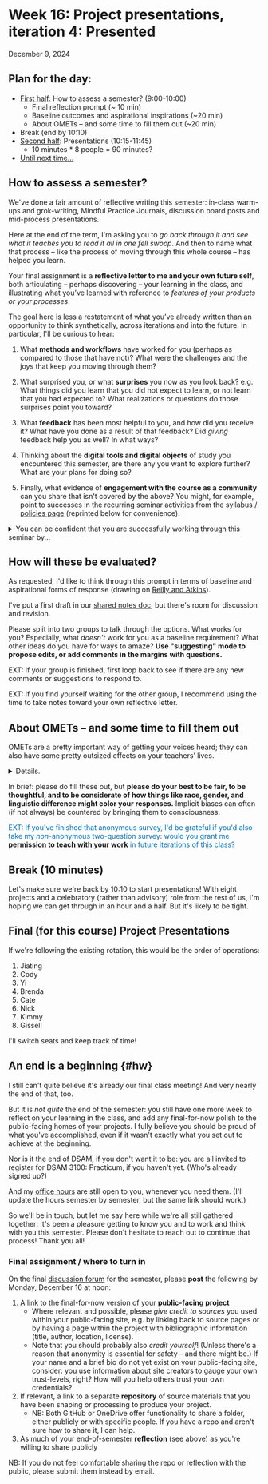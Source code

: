 
# Week 16: Project presentations, iteration 4: Presented
<span class="date">December 9, 2024</span>

## Plan for the day:

* [First half](#first-half): How to assess a semester? (9:00-10:00)
    - Final reflection prompt (~ 10 min)
    - Baseline outcomes and aspirational inspirations (~20 min)
    - About OMETs – and some time to fill them out (~20 min)
* Break (end by 10:10)
* [Second half](#second-half): Presentations (10:15-11:45)
    - 10 minutes * 8 people = 90 minutes?
* [Until next time...](#hw)



## How to assess a semester?

We've done a fair amount of reflective writing this semester: in-class warm-ups and grok-writing, Mindful Practice Journals, discussion board posts and mid-process presentations.

Here at the end of the term, I'm asking you to _go back through it and see what it teaches you to read it all in one fell swoop_. And then to name what that process – like the process of moving through this whole course – has helped you learn.

<div class="alert alert-success">
Your final assignment is a <strong>reflective letter to me and your own future self</strong>, both articulating – perhaps discovering – your learning in the class, and illustrating what you've learned with reference to <em>features of your products or your processes</em>.
</div>

The goal here is less a restatement of what you’ve already written than an opportunity to think synthetically, across iterations and into the future. In particular, I'll be curious to hear:

1. What **methods and workflows** have worked for you (perhaps as compared to those that have not)? What were the challenges and the joys that keep you moving through them?

2. What surprised you, or what **surprises** you now as you look back? e.g. What things did you learn that you did not expect to learn, or not learn that you had expected to? What realizations or questions do those surprises point you toward?

3. What **feedback** has been most helpful to you, and how did you receive it? What have you done as a result of that feedback? Did *giving* feedback help you as well? In what ways?

4. Thinking about the **digital tools and digital objects** of study you encountered this semester, are there any you want to explore further? What are your plans for doing so?

5. Finally, what evidence of **engagement with the course as a community** can you share that isn't covered by the above? You might, for example, point to successes in the recurring seminar activities from the syllabus / [policies page](../policies) (reprinted below for convenience).

<details><summary>You can be confident that you are successfully working through this seminar by...</summary>
<ul>
 <li>Contributing respectfully to our weekly topical conversations, whether in class or online.<ul>
    <li>Consider: <em>What is the purpose of seminar conversation? How do we learn from it? How do we balance speaking up, sitting back, branching out, and listening in, to produce the most effective learning environment for ourselves and others?</em></li></ul>
</li>
 <li>Completing the project iterations as described in the course plan, and on the schedule recommended.<ul>
     <li>Consider: <em>Why is iteration important? Why is the schedule important? How can I be not answering my question and nevertheless succeeding in the context of this seminar?</em></li></ul>
 </li>
 <li>Offering a content-rich, web-based palimpsest that you are proud to share with others.<ul>
     <li>Consider: <em>Why pride? Why do we share our findings publicly at this point in our (different) careers?</em></li></ul>
 </li>
 <li>Offering cogent and professional presentations that stay within the requested time limit.<ul>
     <li>Consider: <em>Why is presentation to peers important? Why is the time limit important?</em></li></ul>
 </li>
 <li>Writing two peer evaluations after each iteration is due, reflecting back what you notice and what you wonder about your peers' projects.<ul>
     <li>Consider: <em>Why are these evaluations requested on top of in-class discussion? How can I help someone else improve when I am still so unsure of what I am doing? How can evaluating someone else's work help me improve?</em></li></ul>
 </li>
 <li>Working at least 2-4 hours on your project every week, and documenting this effort in your Mindful Practice Journal.<ul>
     <li>Consider: <em>Why is consistency important? Why is documentation important? Why is so much self-reflection a part of this seminar?</em></li></ul>
 </li>
</ul>
</details>

## How will these be evaluated?

As requested, I'd like to think through this prompt in terms of baseline and aspirational forms of response (drawing on [Reilly and Atkins](https://ccdigitalpress.org/dwae/04_reilly.html)).

I've put a first draft in our [shared notes doc](https://bit.ly/dsam{{site.course.slugterm}}-notes?tab=t.0#heading=h.lm0zu74zgx11), but there's room for discussion and revision.

<div class="alert alert-success">
Please split into two groups to talk through the options. What works for you? Especially, what <em>doesn't</em> work for you as a baseline requirement? What other ideas do you have for ways to amaze? <strong>Use "suggesting" mode to propose edits, or add comments in the margins with questions.</strong></div>

EXT: If your group is finished, first loop back to see if there are any new comments or suggestions to respond to.

EXT: If you find yourself waiting for the other group, I recommend using the time to take notes toward your own reflective letter.


## About OMETs – and some time to fill them out

OMETs are a pretty important way of getting your voices heard; they can also have some pretty outsized effects on your teachers&rsquo; lives.

<details>
    <summary>Details.</summary>
    <p>I know some of you have already turned in your surveys for the Office of Measurement and Evaluation of Teaching (yep, that's what OMET stands for). If so, you can feel free to work on your own projects, though I hope what I'm about to say is still useful information. Actually, I hope you all know this stuff already, but my experience has been otherwise, so I try to say it in every class:</p>
    <div class="alert alert-info" style="color: #006eb3ff;">These evaluations of teaching serve multiple purposes, and go to multiple audiences:
        <ul>
            <li>They go to the program director or  chair, to help determine if I should keep teaching this course;</li>
            <li>they'll become part of my portfolio application for promotion, read by other faculty inside and outside my department;</li>
            <li>and, after grades are turned in, they'll go to me, so I can use them to revise and update the course. For that purpose, I especially value the free responses. (I've also added a few Likert questions that are particular to this course.)</li>
        </ul>
    </div>
    <p>The same is true for all your professors. For pre-tenure professors, OMET reviews may make the difference in whether they get to stay at Pitt. So the OMETs are, as I said above, a pretty important way of getting your voices heard, which is a good thing; on the other hand, they can also powerfully affect hiring, especially for women, immigrants, and people of color.</p>
    <div class="alert alert-success" style="color: #008013ff;">If you haven't yet filled out your survey, please do so now. You should have a link to the survey on Canvas, or in your Pitt email.</div>
    <p>I'll leave the room and monitor the response rates, but no matter what we'll have to start presentations by around 10:10 to make sure we have time for everyone. If you're not done by around 10, save your responses to complete later today.</p>
</details>
<p>In brief: please do fill these out, but <strong>please do your best to be fair, to be thoughtful, and to be considerate of how things like race, gender, and linguistic difference might color your responses.</strong> Implicit biases can often (if not always) be countered by bringing them to consciousness.</p>
<div class="alert alert-info">
    <p style="color: #006eb3ff;">EXT: If you've finished that anonymous survey, I'd be grateful if you'd also take my <em>non</em>-anonymous two-question survey: would you grant me <strong><a title="Permission to Teach with Your Work?" href="https://bit.ly/dsam-sharing" data-api-endpoint="https://bit.ly/dsam-sharing">permission to teach with your work</a></strong> in future iterations of this class?</p>
</div>

## Break (10 minutes)

Let's make sure we're back by 10:10 to start presentations! With eight projects and a celebratory (rather than advisory) role from the rest of us, I'm hoping we can get through in an hour and a half. But it's likely to be tight.

## Final (for this course) Project Presentations

If we're following the existing rotation, this would be the order of operations:

1. Jiating
2. Cody
3. Yi
4. Brenda
5. Cate
6. Nick
7. Kimmy
8. Gissell

I'll switch seats and keep track of time!


## An end is a beginning {#hw}

I still can't quite believe it's already our final class meeting! And very nearly the end of that, too.

But it is *not quite* the end of the semester: you still have one more week to reflect on your learning in the class, and add any final-for-now polish to the public-facing homes of your projects. I fully believe you should be proud of what you've accomplished, even if it wasn't exactly what you set out to achieve at the beginning.

Nor is it the end of DSAM, if you don't want it to be: you are all invited to register for DSAM 3100: Practicum, if you haven't yet. (Who's already signed up?)

And my [office hours](../office) are still open to you, whenever you need them. (I'll update the hours semester by semester, but the same link should work.)

<div class="alert alert-info">
So we'll be in touch, but let me say here while we're all still gathered together: It's been a pleasure getting to know you and to work and think with you this semester. Please don't hesitate to reach out to continue that process! Thank you all!
</div>

### Final assignment / where to turn in

On the final [discussion forum]({{site.repo_url}}/discussions) for the semester, please **post** the following by Monday, December 16 at noon:

1. A link to the final-for-now version of your **public-facing project**
    - Where relevant and possible, please _give credit to sources_ you used within your public-facing site, e.g. by linking back to source pages or by having a page within the project with bibliographic information (title, author, location, license).
    - Note that you should probably also _credit yourself_! (Unless there's a reason that anonymity is essential for safety – and there might be.) If your name and a brief bio do not yet exist on your public-facing site, consider: you use information about site creators to gauge your own trust-levels, right? How will you help others trust your own credentials?
2. If relevant, a link to a separate **repository** of source materials that you have been shaping or processing to produce your project.
    - NB: Both GitHub or OneDrive offer functionality to share a folder, either publicly or with specific people. If you have a repo and aren't sure how to share it, I can help.
3. As much of your end-of-semester **reflection** (see above) as you're willing to share publicly

<div class="alert alert-warning">
NB: If you do not feel comfortable sharing the repo or reflection with the public, please submit them instead by email.
</div>
